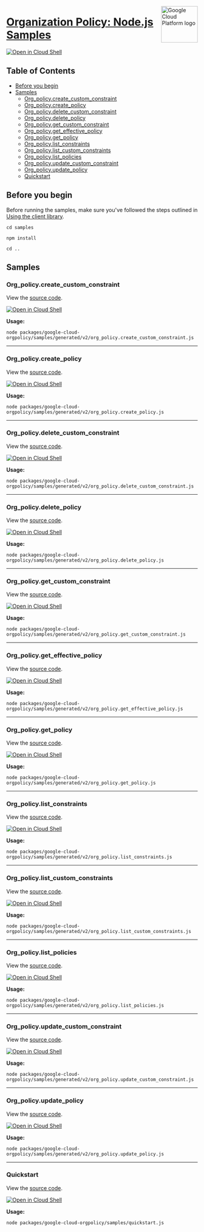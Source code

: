 [//]: # "This README.md file is auto-generated, all changes to this file will be lost."
[//]: # "To regenerate it, use `python -m synthtool`."
<img src="https://avatars2.githubusercontent.com/u/2810941?v=3&s=96" alt="Google Cloud Platform logo" title="Google Cloud Platform" align="right" height="96" width="96"/>

# [Organization Policy: Node.js Samples](https://github.com/googleapis/google-cloud-node)

[![Open in Cloud Shell][shell_img]][shell_link]



## Table of Contents

* [Before you begin](#before-you-begin)
* [Samples](#samples)
  * [Org_policy.create_custom_constraint](#org_policy.create_custom_constraint)
  * [Org_policy.create_policy](#org_policy.create_policy)
  * [Org_policy.delete_custom_constraint](#org_policy.delete_custom_constraint)
  * [Org_policy.delete_policy](#org_policy.delete_policy)
  * [Org_policy.get_custom_constraint](#org_policy.get_custom_constraint)
  * [Org_policy.get_effective_policy](#org_policy.get_effective_policy)
  * [Org_policy.get_policy](#org_policy.get_policy)
  * [Org_policy.list_constraints](#org_policy.list_constraints)
  * [Org_policy.list_custom_constraints](#org_policy.list_custom_constraints)
  * [Org_policy.list_policies](#org_policy.list_policies)
  * [Org_policy.update_custom_constraint](#org_policy.update_custom_constraint)
  * [Org_policy.update_policy](#org_policy.update_policy)
  * [Quickstart](#quickstart)

## Before you begin

Before running the samples, make sure you've followed the steps outlined in
[Using the client library](https://github.com/googleapis/google-cloud-node#using-the-client-library).

`cd samples`

`npm install`

`cd ..`

## Samples



### Org_policy.create_custom_constraint

View the [source code](https://github.com/googleapis/google-cloud-node/blob/main/packages/google-cloud-orgpolicy/samples/generated/v2/org_policy.create_custom_constraint.js).

[![Open in Cloud Shell][shell_img]](https://console.cloud.google.com/cloudshell/open?git_repo=https://github.com/googleapis/google-cloud-node&page=editor&open_in_editor=packages/google-cloud-orgpolicy/samples/generated/v2/org_policy.create_custom_constraint.js,samples/README.md)

__Usage:__


`node packages/google-cloud-orgpolicy/samples/generated/v2/org_policy.create_custom_constraint.js`


-----




### Org_policy.create_policy

View the [source code](https://github.com/googleapis/google-cloud-node/blob/main/packages/google-cloud-orgpolicy/samples/generated/v2/org_policy.create_policy.js).

[![Open in Cloud Shell][shell_img]](https://console.cloud.google.com/cloudshell/open?git_repo=https://github.com/googleapis/google-cloud-node&page=editor&open_in_editor=packages/google-cloud-orgpolicy/samples/generated/v2/org_policy.create_policy.js,samples/README.md)

__Usage:__


`node packages/google-cloud-orgpolicy/samples/generated/v2/org_policy.create_policy.js`


-----




### Org_policy.delete_custom_constraint

View the [source code](https://github.com/googleapis/google-cloud-node/blob/main/packages/google-cloud-orgpolicy/samples/generated/v2/org_policy.delete_custom_constraint.js).

[![Open in Cloud Shell][shell_img]](https://console.cloud.google.com/cloudshell/open?git_repo=https://github.com/googleapis/google-cloud-node&page=editor&open_in_editor=packages/google-cloud-orgpolicy/samples/generated/v2/org_policy.delete_custom_constraint.js,samples/README.md)

__Usage:__


`node packages/google-cloud-orgpolicy/samples/generated/v2/org_policy.delete_custom_constraint.js`


-----




### Org_policy.delete_policy

View the [source code](https://github.com/googleapis/google-cloud-node/blob/main/packages/google-cloud-orgpolicy/samples/generated/v2/org_policy.delete_policy.js).

[![Open in Cloud Shell][shell_img]](https://console.cloud.google.com/cloudshell/open?git_repo=https://github.com/googleapis/google-cloud-node&page=editor&open_in_editor=packages/google-cloud-orgpolicy/samples/generated/v2/org_policy.delete_policy.js,samples/README.md)

__Usage:__


`node packages/google-cloud-orgpolicy/samples/generated/v2/org_policy.delete_policy.js`


-----




### Org_policy.get_custom_constraint

View the [source code](https://github.com/googleapis/google-cloud-node/blob/main/packages/google-cloud-orgpolicy/samples/generated/v2/org_policy.get_custom_constraint.js).

[![Open in Cloud Shell][shell_img]](https://console.cloud.google.com/cloudshell/open?git_repo=https://github.com/googleapis/google-cloud-node&page=editor&open_in_editor=packages/google-cloud-orgpolicy/samples/generated/v2/org_policy.get_custom_constraint.js,samples/README.md)

__Usage:__


`node packages/google-cloud-orgpolicy/samples/generated/v2/org_policy.get_custom_constraint.js`


-----




### Org_policy.get_effective_policy

View the [source code](https://github.com/googleapis/google-cloud-node/blob/main/packages/google-cloud-orgpolicy/samples/generated/v2/org_policy.get_effective_policy.js).

[![Open in Cloud Shell][shell_img]](https://console.cloud.google.com/cloudshell/open?git_repo=https://github.com/googleapis/google-cloud-node&page=editor&open_in_editor=packages/google-cloud-orgpolicy/samples/generated/v2/org_policy.get_effective_policy.js,samples/README.md)

__Usage:__


`node packages/google-cloud-orgpolicy/samples/generated/v2/org_policy.get_effective_policy.js`


-----




### Org_policy.get_policy

View the [source code](https://github.com/googleapis/google-cloud-node/blob/main/packages/google-cloud-orgpolicy/samples/generated/v2/org_policy.get_policy.js).

[![Open in Cloud Shell][shell_img]](https://console.cloud.google.com/cloudshell/open?git_repo=https://github.com/googleapis/google-cloud-node&page=editor&open_in_editor=packages/google-cloud-orgpolicy/samples/generated/v2/org_policy.get_policy.js,samples/README.md)

__Usage:__


`node packages/google-cloud-orgpolicy/samples/generated/v2/org_policy.get_policy.js`


-----




### Org_policy.list_constraints

View the [source code](https://github.com/googleapis/google-cloud-node/blob/main/packages/google-cloud-orgpolicy/samples/generated/v2/org_policy.list_constraints.js).

[![Open in Cloud Shell][shell_img]](https://console.cloud.google.com/cloudshell/open?git_repo=https://github.com/googleapis/google-cloud-node&page=editor&open_in_editor=packages/google-cloud-orgpolicy/samples/generated/v2/org_policy.list_constraints.js,samples/README.md)

__Usage:__


`node packages/google-cloud-orgpolicy/samples/generated/v2/org_policy.list_constraints.js`


-----




### Org_policy.list_custom_constraints

View the [source code](https://github.com/googleapis/google-cloud-node/blob/main/packages/google-cloud-orgpolicy/samples/generated/v2/org_policy.list_custom_constraints.js).

[![Open in Cloud Shell][shell_img]](https://console.cloud.google.com/cloudshell/open?git_repo=https://github.com/googleapis/google-cloud-node&page=editor&open_in_editor=packages/google-cloud-orgpolicy/samples/generated/v2/org_policy.list_custom_constraints.js,samples/README.md)

__Usage:__


`node packages/google-cloud-orgpolicy/samples/generated/v2/org_policy.list_custom_constraints.js`


-----




### Org_policy.list_policies

View the [source code](https://github.com/googleapis/google-cloud-node/blob/main/packages/google-cloud-orgpolicy/samples/generated/v2/org_policy.list_policies.js).

[![Open in Cloud Shell][shell_img]](https://console.cloud.google.com/cloudshell/open?git_repo=https://github.com/googleapis/google-cloud-node&page=editor&open_in_editor=packages/google-cloud-orgpolicy/samples/generated/v2/org_policy.list_policies.js,samples/README.md)

__Usage:__


`node packages/google-cloud-orgpolicy/samples/generated/v2/org_policy.list_policies.js`


-----




### Org_policy.update_custom_constraint

View the [source code](https://github.com/googleapis/google-cloud-node/blob/main/packages/google-cloud-orgpolicy/samples/generated/v2/org_policy.update_custom_constraint.js).

[![Open in Cloud Shell][shell_img]](https://console.cloud.google.com/cloudshell/open?git_repo=https://github.com/googleapis/google-cloud-node&page=editor&open_in_editor=packages/google-cloud-orgpolicy/samples/generated/v2/org_policy.update_custom_constraint.js,samples/README.md)

__Usage:__


`node packages/google-cloud-orgpolicy/samples/generated/v2/org_policy.update_custom_constraint.js`


-----




### Org_policy.update_policy

View the [source code](https://github.com/googleapis/google-cloud-node/blob/main/packages/google-cloud-orgpolicy/samples/generated/v2/org_policy.update_policy.js).

[![Open in Cloud Shell][shell_img]](https://console.cloud.google.com/cloudshell/open?git_repo=https://github.com/googleapis/google-cloud-node&page=editor&open_in_editor=packages/google-cloud-orgpolicy/samples/generated/v2/org_policy.update_policy.js,samples/README.md)

__Usage:__


`node packages/google-cloud-orgpolicy/samples/generated/v2/org_policy.update_policy.js`


-----




### Quickstart

View the [source code](https://github.com/googleapis/google-cloud-node/blob/main/packages/google-cloud-orgpolicy/samples/quickstart.js).

[![Open in Cloud Shell][shell_img]](https://console.cloud.google.com/cloudshell/open?git_repo=https://github.com/googleapis/google-cloud-node&page=editor&open_in_editor=packages/google-cloud-orgpolicy/samples/quickstart.js,samples/README.md)

__Usage:__


`node packages/google-cloud-orgpolicy/samples/quickstart.js`






[shell_img]: https://gstatic.com/cloudssh/images/open-btn.png
[shell_link]: https://console.cloud.google.com/cloudshell/open?git_repo=https://github.com/googleapis/google-cloud-node&page=editor&open_in_editor=samples/README.md
[product-docs]: https://cloud.google.com/resource-manager/docs/organization-policy/overview
